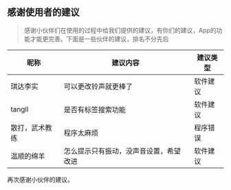 ## 感谢使用者的建议
> 感谢小伙伴们在使用的过程中给我们提供的建议，有你们的建议，App的功能才能更完善。下面是一些伙伴的建议，排名不分先后

|昵称|建议内容|建议类型|
|----|----|------|
|琪达李实|可以更改铃声就更棒了|软件建议|
|tangll|是否有标签搜索功能|软件建议|
|散打，武术教练|程序太麻烦|程序错误|
|温顺的绵羊|怎么提示只有振动，没声音设置，希望改进|软件建议|

再次感谢小伙伴的建议。